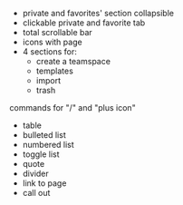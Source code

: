- private and favorites' section collapsible
- clickable private and favorite tab
- total scrollable bar
- icons with page
- 4 sections for:
  - create a teamspace
  - templates
  - import
  - trash

commands for "/" and "plus icon"

- table
- bulleted list
- numbered list
- toggle list
- quote
- divider
- link to page
- call out
